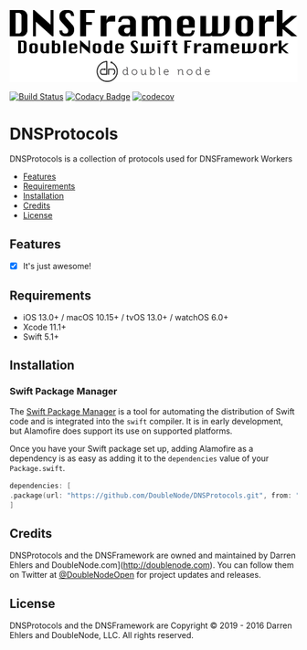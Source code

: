 ![DoubleNode Swift Framework](https://github.com/DoubleNode/DNSProtocols/raw/master/DNSFrameworkLogo.png)

[![Build Status](https://app.bitrise.io/app/3bd68b47d80204de/status.svg?token=3B6hNhGUehqPn7cEY6jh2w)](https://app.bitrise.io/app/3bd68b47d80204de) 
[![Codacy Badge](https://api.codacy.com/project/badge/Grade/79d1ea4ee32b4ca6b379eaa0b88a2873)](https://www.codacy.com?utm_source=github.com&amp;utm_medium=referral&amp;utm_content=DoubleNode/Pod_DNSProtocols&amp;utm_campaign=Badge_Grade)
[![codecov](https://codecov.io/gh/DoubleNode/Pod_DNSProtocols/branch/master/graph/badge.svg?token=ctDnLOhwtI)](https://codecov.io/gh/DoubleNode/Pod_DNSProtocols)

# DNSProtocols

DNSProtocols is a collection of protocols used for DNSFramework Workers

- [Features](#features)
- [Requirements](#requirements)
- [Installation](#installation)
- [Credits](#credits)
- [License](#license)

## Features

- [x] It's just awesome!

## Requirements

- iOS 13.0+ / macOS 10.15+ / tvOS 13.0+ / watchOS 6.0+
- Xcode 11.1+
- Swift 5.1+

## Installation

### Swift Package Manager

The [Swift Package Manager](https://swift.org/package-manager/) is a tool for automating the distribution of Swift code and is integrated into the `swift` compiler. It is in early development, but Alamofire does support its use on supported platforms.

Once you have your Swift package set up, adding Alamofire as a dependency is as easy as adding it to the `dependencies` value of your `Package.swift`.

```swift
dependencies: [
.package(url: "https://github.com/DoubleNode/DNSProtocols.git", from: "1.0.0")
]
```
## Credits

DNSProtocols and the DNSFramework are owned and maintained by Darren Ehlers and DoubleNode.com](http://doublenode.com). You can follow them on Twitter at [@DoubleNodeOpen](https://twitter.com/DoubleNodeOpen) for project updates and releases.

## License

DNSProtocols and the DNSFramework are Copyright © 2019 - 2016 Darren Ehlers and DoubleNode, LLC. All rights reserved.
